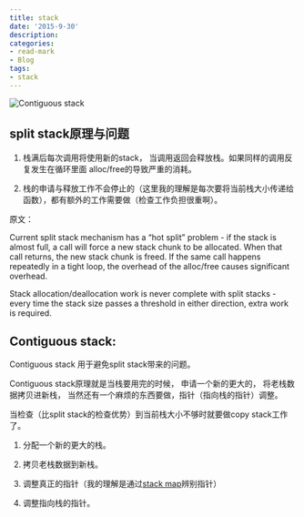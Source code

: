 ```yaml
---
title: stack
date: '2015-9-30'
description:
categories:
- read-mark
- Blog
tags:
- stack
---
```


![Contiguous stack](https://docs.google.com/document/d/1wAaf1rYoM4S4gtnPh0zOlGzWtrZFQ5suE8qr2sD8uWQ/pub)


split stack原理与问题
----------------------

1. 栈满后每次调用将使用新的stack， 当调用返回会释放栈。如果同样的调用反复发生在循环里面 alloc/free的导致严重的消耗。

2. 栈的申请与释放工作不会停止的（这里我的理解是每次要将当前栈大小传递给函数），都有额外的工作需要做（检查工作负担很重啊）。

原文：

  Current split stack mechanism has a “hot split” problem - if the stack is almost full, a call will force a new stack chunk to be allocated.  When that call returns, the new stack chunk is freed.  If the same call happens repeatedly in a tight loop, the overhead of the alloc/free causes significant overhead.

  Stack allocation/deallocation work is never complete with split stacks - every time the stack size passes a threshold in either direction, extra work is required.


Contiguous stack:
------------

Contiguous stack 用于避免split stack带来的问题。

Contiguous stack原理就是当栈要用完的时候， 申请一个新的更大的， 将老栈数据拷贝进新栈， 当然还有一个麻烦的东西要做，指针（指向栈的指针）调整。

当检查（比split stack的检查优势）到当前栈大小不够时就要做copy stack工作了。

1. 分配一个新的更大的栈。

2. 拷贝老栈数据到新栈。

3. 调整真正的指针（我的理解是通过[stack map](http://joinhack.github.io/read-mark/%E8%AF%BB%E4%B9%A6%E7%AC%94%E8%AE%B0/)辨别指针）

4. 调整指向栈的指针。








